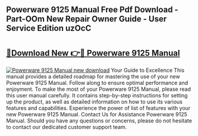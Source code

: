 ## Powerware 9125 Manual Free Pdf Download - Part-OOm New Repair Owner Guide - User Service Edition uzOcC

# <h2><a href="http://cf14335.oget.top/?id=Powerware+9125+Manual">🔗Download New 👉🔴 Powerware 9125 Manual</a></h2>

[![Powerware 9125 Manual new download](https://i.imgur.com/5g1atiW.png)](http://cf14335.oget.top/?id=Powerware+9125+Manual)
Your Guide to Excellence This manual provides a detailed roadmap for mastering the use of your new Powerware 9125 Manual. Follow along to ensure optimal performance and enjoyment. To make the most of your Powerware 9125 Manual, please read this user manual carefully. It contains step-by-step instructions for setting up the product, as well as detailed information on how to use its various features and capabilities. Experience the power of list of features with your new Powerware 9125 Manual. Contact Us for Assistance Powerware 9125 Manual. Should you have any questions or concerns, please do not hesitate to contact our dedicated customer support team.
